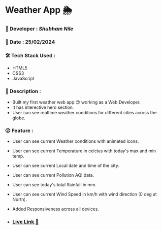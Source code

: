 # **Weather App** :sun_behind_rain_cloud:

### :santa: Developer : _Shubham Nile_

### :date: Date : 25/02/2024

### :hammer_and_wrench: Tech Stack Used :

- HTML5
- CSS3
- JavaScript

### :memo: Description :

- Built my first weather web app 😊 working as a Web Developer.
- It has interective hero section.
- User can see realtime weather conditions for different cities across the globe.

### :open_mouth: Feature :

- User can see current Weather conditions with animated icons.
- User can see current Temperature in celcius with today's max and min temp.
- User can see current Local date and time of the city.
- User can see current Pollution AQI data.
- User can see today's total Rainfall in mm.
- User can see current Wind Speed in km/h with wind direction (0 deg at North).
- Added Responsiveness across all devices.

- ### **<a href="https://weather-app-main-beta.vercel.app/" target="_blank">Live Link :rocket:</a>**
